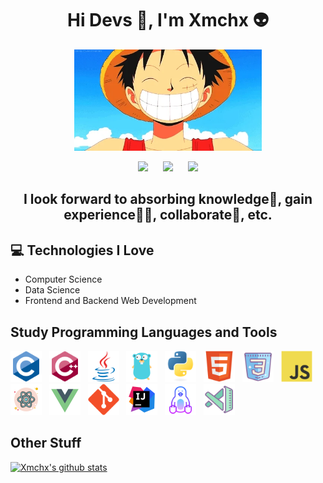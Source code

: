 <h1 align="center">Hi Devs 👋, I'm Xmchx 👽</h1>


<p align="center">
  <img src="https://raw.githubusercontent.com/XmchxUp/XmchxUp/master/img/giphy.webp" width=300>
</p>

<p align="center">
  <a href="https://twitter.com/FantasyOverflow"><img src="https://img.shields.io/badge/twitter-%231DA1F2.svg?&style=for-the-badge&logo=twitter&logoColor=white" /></a>
  &nbsp;&nbsp;&nbsp;&nbsp;
  <a href="mailto:sunhuayangak47@gmail.com"><img src="https://img.shields.io/badge/gmail-%23D14836.svg?&style=for-the-badge&logo=gmail&logoColor=white" /></a>
  &nbsp;&nbsp;&nbsp;&nbsp;
  <a href="https://www.facebook.com/profile.php?id=100036373952166"><img src="https://img.shields.io/badge/facebook-%231877F2.svg?&style=for-the-badge&logo=facebook&logoColor=white" /></a>
</p>

<h2 align="center">
  I look forward to absorbing knowledge🧠, gain experience👨‍🏭, collaborate🤝, etc.
</h2>

## :computer: Technologies I Love
* Computer Science
* Data Science
* Frontend and Backend Web Development


## Study Programming Languages and Tools
<img src="https://raw.githubusercontent.com/XmchxUp/XmchxUp/master/img/c-original.svg" width="50">&nbsp;&nbsp;
<img src="https://raw.githubusercontent.com/XmchxUp/XmchxUp/master/img/cpp.svg" width="50">&nbsp;&nbsp;
<img src="https://raw.githubusercontent.com/XmchxUp/XmchxUp/master/img/java.svg" width="50">&nbsp;&nbsp;
<img src="https://raw.githubusercontent.com/XmchxUp/XmchxUp/master/img/golang.png" width="50">&nbsp;&nbsp;
<img src="https://raw.githubusercontent.com/XmchxUp/XmchxUp/master/img/python.svg" width="50">&nbsp;&nbsp;
<img src="https://raw.githubusercontent.com/XmchxUp/XmchxUp/master/img/html.svg" width="50">&nbsp;&nbsp;
<img src="https://raw.githubusercontent.com/XmchxUp/XmchxUp/master/img/css3.png" width="50">&nbsp;&nbsp;
<img src="https://raw.githubusercontent.com/XmchxUp/XmchxUp/master/img/js.svg" width="50">&nbsp;&nbsp;
<img src="https://raw.githubusercontent.com/XmchxUp/XmchxUp/master/img/react.svg" width="50">&nbsp;&nbsp;
<img src="https://raw.githubusercontent.com/XmchxUp/XmchxUp/master/img/vue.svg" width="50">&nbsp;&nbsp;
<img src="https://raw.githubusercontent.com/XmchxUp/XmchxUp/master/img/git.svg" width="50">&nbsp;&nbsp;
<img src="https://raw.githubusercontent.com/XmchxUp/XmchxUp/master/img/intellij-idea.svg" width="50">&nbsp;&nbsp;
<img src="https://raw.githubusercontent.com/XmchxUp/XmchxUp/master/img/linux-64.png" width="50">&nbsp;&nbsp;
<img src="https://raw.githubusercontent.com/XmchxUp/XmchxUp/master/img/visual-studio-code-insides.svg" width="50">&nbsp;&nbsp;



## Other Stuff
[![Xmchx's github stats](https://github-readme-stats.vercel.app/api?username=xmchxup&show_icons=true)](https://github.com/anuraghazra/github-readme-stats)
